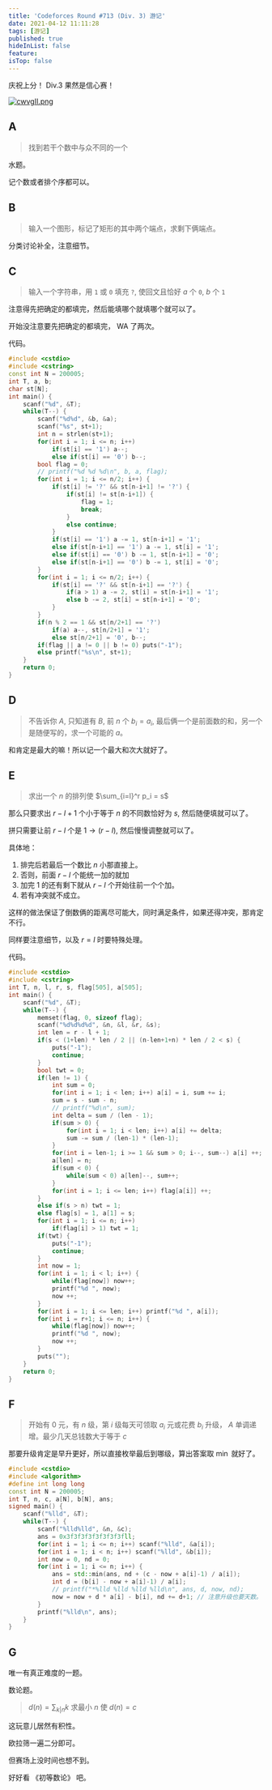 ```yaml
---
title: 'Codeforces Round #713 (Div. 3) 游记'
date: 2021-04-12 11:11:28
tags: [游记]
published: true
hideInList: false
feature: 
isTop: false
---
```

庆祝上分！
Div.3 果然是信心赛！
<!-- more -->

[![cwvgII.png](https://z3.ax1x.com/2021/04/11/cwvgII.png)](https://imgtu.com/i/cwvgII)


## A

> 找到若干个数中与众不同的一个

水题。

记个数或者排个序都可以。

## B

> 输入一个图形，标记了矩形的其中两个端点，求剩下俩端点。

分类讨论补全，注意细节。

## C

> 输入一个字符串，用 `1` 或 `0` 填充 `?`, 使回文且恰好 $a$ 个 `0`, $b$ 个 `1`

注意得先把确定的都填完，然后能填哪个就填哪个就可以了。

开始没注意要先把确定的都填完， WA 了两次。

代码。

```cpp
#include <cstdio>
#include <cstring>
const int N = 200005;
int T, a, b;
char st[N];
int main() {
    scanf("%d", &T);
    while(T--) {
        scanf("%d%d", &b, &a);
        scanf("%s", st+1);
        int n = strlen(st+1);
        for(int i = 1; i <= n; i++)
            if(st[i] == '1') a--;
            else if(st[i] == '0') b--;
        bool flag = 0;
        // printf("%d %d %d\n", b, a, flag);
        for(int i = 1; i <= n/2; i++) {
            if(st[i] != '?' && st[n-i+1] != '?') {
                if(st[i] != st[n-i+1]) {
                    flag = 1;
                    break;
                }
                else continue;
            }
            if(st[i] == '1') a -= 1, st[n-i+1] = '1';
            else if(st[n-i+1] == '1') a -= 1, st[i] = '1';
            else if(st[i] == '0') b -= 1, st[n-i+1] = '0';
            else if(st[n-i+1] == '0') b -= 1, st[i] = '0';
        }
        for(int i = 1; i <= n/2; i++) {
            if(st[i] == '?' && st[n-i+1] == '?') {
                if(a > 1) a -= 2, st[i] = st[n-i+1] = '1';
                else b -= 2, st[i] = st[n-i+1] = '0';
            }
        }
        if(n % 2 == 1 && st[n/2+1] == '?')     
            if(a) a--, st[n/2+1] = '1';
            else st[n/2+1] = '0', b--;
        if(flag || a != 0 || b != 0) puts("-1");
        else printf("%s\n", st+1);
    }
    return 0;
}
```

## D

> 不告诉你 $A$, 只知道有 $B$, 前 $n$ 个 $b_i = a_i$, 最后俩一个是前面数的和，另一个是随便写的，求一个可能的 $a$。

和肯定是最大的嘛！所以记一个最大和次大就好了。

## E

> 求出一个 $n$ 的排列使 $\sum_{i=l}^r p_i = s$

那么只要求出 $r-l+1$ 个小于等于 $n$ 的不同数恰好为 $s$, 然后随便填就可以了。

拼只需要让前 $r-l$ 个是 $1\rightarrow (r-l)$, 然后慢慢调整就可以了。

具体地：

1. 排完后若最后一个数比 $n$ 小那直接上。
1. 否则，前面 $r-l$ 个能统一加的就加
2. 加完 1 的还有剩下就从 $r-l$ 个开始往前一个个加。
2. 若有冲突就不成立。

这样的做法保证了倒数俩的距离尽可能大，同时满足条件，如果还得冲突，那肯定不行。

同样要注意细节，以及 $r = l$ 时要特殊处理。

代码。

```cpp
#include <cstdio>
#include <cstring>
int T, n, l, r, s, flag[505], a[505];
int main() {
    scanf("%d", &T);
    while(T--) {
        memset(flag, 0, sizeof flag);
        scanf("%d%d%d%d", &n, &l, &r, &s);
        int len = r - l + 1;
        if(s < (1+len) * len / 2 || (n-len+1+n) * len / 2 < s) { 
            puts("-1");
            continue;
        }
        bool twt = 0;
        if(len != 1) {
            int sum = 0;
            for(int i = 1; i < len; i++) a[i] = i, sum += i;
            sum = s - sum - n;
            // printf("%d\n", sum);
            int delta = sum / (len - 1);
            if(sum > 0) {
                for(int i = 1; i < len; i++) a[i] += delta;
                sum -= sum / (len-1) * (len-1);
            }
            for(int i = len-1; i >= 1 && sum > 0; i--, sum--) a[i] ++;
            a[len] = n;
            if(sum < 0) {
                while(sum < 0) a[len]--, sum++;
            }
            for(int i = 1; i <= len; i++) flag[a[i]] ++;
        }
        else if(s > n) twt = 1;
        else flag[s] = 1, a[1] = s;
        for(int i = 1; i <= n; i++)         
            if(flag[i] > 1) twt = 1;
        if(twt) {
            puts("-1");
            continue;
        }
        int now = 1;
        for(int i = 1; i < l; i++) {
            while(flag[now]) now++;
            printf("%d ", now);
            now ++;
        }
        for(int i = 1; i <= len; i++) printf("%d ", a[i]);
        for(int i = r+1; i <= n; i++) {
            while(flag[now]) now++;
            printf("%d ", now);
            now ++;
        }
        puts("");
    }
    return 0;
}
```

## F

> 开始有 $0$ 元，有 $n$ 级，第 $i$ 级每天可领取 $a_i$ 元或花费 $b_i$ 升级， $A$ 单调递增。最少几天总钱数大于等于 $c$

那要升级肯定是早升更好，所以直接枚举最后到哪级，算出答案取 $\min$ 就好了。

```cpp
#include <cstdio>
#include <algorithm>
#define int long long
const int N = 200005;
int T, n, c, a[N], b[N], ans;
signed main() {
    scanf("%lld", &T);
    while(T--) {
        scanf("%lld%lld", &n, &c);
        ans = 0x3f3f3f3f3f3f3f3fll;
        for(int i = 1; i <= n; i++) scanf("%lld", &a[i]);
        for(int i = 1; i < n; i++) scanf("%lld", &b[i]);
        int now = 0, nd = 0;
        for(int i = 1; i <= n; i++) {
            ans = std::min(ans, nd + (c - now + a[i]-1) / a[i]);
            int d = (b[i] - now + a[i]-1) / a[i];
            // printf("*%lld %lld %lld %lld\n", ans, d, now, nd);
            now = now + d * a[i] - b[i], nd += d+1; // 注意升级也要天数。
        }
        printf("%lld\n", ans);
    }
}
```

## G

唯一有真正难度的一题。

数论题。

> $d(n) = \sum_{k|n} k$ 求最小 $n$ 使 $d(n) = c$

这玩意儿居然有积性。

欧拉筛一遍二分即可。

但赛场上没时间也想不到。

好好看 《初等数论》 吧。

